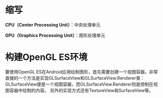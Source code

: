 # 缩写

**CPU（Center Processing Unit）**：中央处理单元

**GPU（Graphics Processing Unit）**：图形处理单元

# 构建OpenGL ES环境

要使用OpenGL ES在Android应用绘制图形，首先需要创建一个视图容器。非常直接的一个方法是实现GLSurfaceView和GLSurfaceView.Renderer类：GLSurfaceView便是一个视图容器，而GLSurfaceView.Renderer则是控制在视图容器中绘制的内容。
另外的实现方式还有TextureView和SurfaceView等。